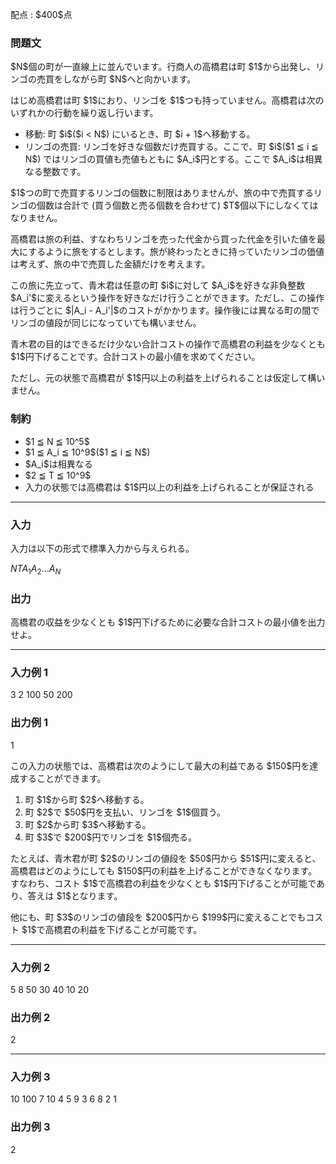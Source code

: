 
<div>

<span>

<span>

<p>
配点 : $400$点
</p>

<div>

<section>

### **問題文**

<p>
$N$個の町が一直線上に並んでいます。行商人の高橋君は町 $1$から出発し、リンゴの売買をしながら町 $N$へと向かいます。
</p>

<p>
はじめ高橋君は町 $1$におり、リンゴを $1$つも持っていません。高橋君は次のいずれかの行動を繰り返し行います。
</p>

<ul>

<li>
移動: 町 $i$($i < N$) にいるとき、町 $i + 1$へ移動する。
</li>

<li>
リンゴの売買: リンゴを好きな個数だけ売買する。ここで、町 $i$($1 ≦ i ≦ N$) ではリンゴの買値も売値もともに $A_i$円とする。ここで $A_i$は相異なる整数です。
</li>

</ul>

<p>
$1$つの町で売買するリンゴの個数に制限はありませんが、旅の中で売買するリンゴの個数は合計で (買う個数と売る個数を合わせて) $T$個以下にしなくてはなりません。
</p>

<p>
高橋君は旅の利益、すなわちリンゴを売った代金から買った代金を引いた値を最大にするように旅をするとします。旅が終わったときに持っていたリンゴの価値は考えず、旅の中で売買した金額だけを考えます。
</p>

<p>
この旅に先立って、青木君は任意の町 $i$に対して $A_i$を好きな非負整数 $A_i'$に変えるという操作を好きなだけ行うことができます。ただし、この操作は行うごとに $|A_i - A_i'|$のコストがかかります。操作後には異なる町の間でリンゴの値段が同じになっていても構いません。
</p>

<p>
青木君の目的はできるだけ少ない合計コストの操作で高橋君の利益を少なくとも $1$円下げることです。合計コストの最小値を求めてください。
</p>

<p>
ただし、元の状態で高橋君が $1$円以上の利益を上げられることは仮定して構いません。
</p>

</section>

</div>

<div>

<section>

### **制約**

<ul>

<li>
$1 ≦ N ≦ 10^5$
</li>

<li>
$1 ≦ A_i ≦ 10^9$($1 ≦ i ≦ N$)
</li>

<li>
$A_i$は相異なる
</li>

<li>
$2 ≦ T ≦ 10^9$
</li>

<li>
入力の状態では高橋君は $1$円以上の利益を上げられることが保証される
</li>

</ul>

</section>

</div>

---

<div>

<div>

<section>

### **入力**

<p>
入力は以下の形式で標準入力から与えられる。
</p>

<div>

$N$$T$$A_1$$A_2$$...$$A_N$
</div>

</section>

</div>

<div>

<section>

### **出力**

<p>
高橋君の収益を少なくとも $1$円下げるために必要な合計コストの最小値を出力せよ。
</p>

</section>

</div>

</div>

---

<div>

<section>

### **入力例 1**

<div>

3 2
100 50 200

</div>

</section>

</div>

<div>

<section>

### **出力例 1**

<div>

1

</div>

<p>
この入力の状態では、高橋君は次のようにして最大の利益である $150$円を達成することができます。
</p>

<ol>

<li>
町 $1$から町 $2$へ移動する。
</li>

<li>
町 $2$で $50$円を支払い、リンゴを $1$個買う。
</li>

<li>
町 $2$から町 $3$へ移動する。
</li>

<li>
町 $3$で $200$円でリンゴを $1$個売る。
</li>

</ol>

<p>
たとえば、青木君が町 $2$のリンゴの値段を $50$円から $51$円に変えると、高橋君はどのようにしても $150$円の利益を上げることができなくなります。すなわち、コスト $1$で高橋君の利益を少なくとも $1$円下げることが可能であり、答えは $1$となります。
</p>

<p>
他にも、町 $3$のリンゴの値段を $200$円から $199$円に変えることでもコスト $1$で高橋君の利益を下げることが可能です。
</p>

</section>

</div>

---

<div>

<section>

### **入力例 2**

<div>

5 8
50 30 40 10 20

</div>

</section>

</div>

<div>

<section>

### **出力例 2**

<div>

2

</div>

</section>

</div>

---

<div>

<section>

### **入力例 3**

<div>

10 100
7 10 4 5 9 3 6 8 2 1

</div>

</section>

</div>

<div>

<section>

### **出力例 3**

<div>

2

</div>

</section>

</div>

</span>

</span>

</div>
